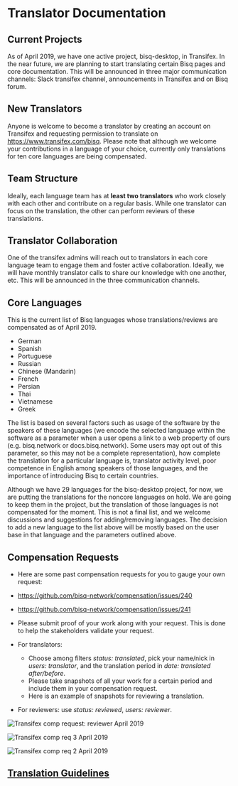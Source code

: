 # Translator Documentation

## Current Projects
As of April 2019, we have one active project, bisq-desktop, in Transifex. In the near future, we are planning to start translating certain Bisq pages and core documentation. This will be announced in three major communication channels: Slack transifex channel, announcements in Transifex and on Bisq forum.

## New Translators
Anyone is welcome to become a translator by creating an account on Transifex and requesting permission to translate on https://www.transifex.com/bisq. Please note that although we welcome your contributions in a language of your choice, currently only translations for ten core languages are being compensated.

## Team Structure
Ideally, each language team has at **least two translators** who work closely with each other and contribute on a regular basis. While one translator can focus on the translation, the other can perform reviews of these translations.

## Translator Collaboration
One of the transifex admins will reach out to translators in each core language team to engage them and foster active collaboration. Ideally, we will have monthly translator calls to share our knowledge with one another, etc. This will be announced in the three communication channels.

## Core Languages

This is the current list of Bisq languages whose translations/reviews are compensated as of April 2019. 

- German
- Spanish
- Portuguese
- Russian
- Chinese (Mandarin)
- French
- Persian
- Thai 
- Vietnamese
- Greek

The list is based on several factors such as usage of the software by the speakers of these languages (we encode the selected language within the software as a parameter when a user opens a link to a web property of ours (e.g. bisq.network or docs.bisq.network). Some users may opt out of this parameter, so this may not be a complete representation), how complete the translation for a particular language is, translator activity level, poor competence in English among speakers of those languages, and the importance of introducing Bisq to certain countries. 

Although we have 29 languages for the bisq-desktop project, for now, we are putting the translations for the noncore languages on hold. We are going to keep them in the project, but the translation of those languages is not compensated for the moment. This is not a final list, and we welcome discussions and suggestions for adding/removing languages. The decision to add a new language to the list above will be mostly based on the user base in that language and the parameters outlined above.

## Compensation Requests
- Here are some past compensation requests for you to gauge your own request: 
- https://github.com/bisq-network/compensation/issues/240
- https://github.com/bisq-network/compensation/issues/241

- Please submit proof of your work along with your request. This is done to help the stakeholders validate your request.
- For translators:
  - Choose among filters *status: translated*, pick your name/nick in *users: translator*, and the translation period in *date: translated after/before*.
  - Please take snapshots of all your work for a certain period and include them in your compensation request. 
  - Here is an example of snapshots for reviewing a translation.
 - For reviewers: use *status: reviewed*, *users: reviewer*.
  
  ![Transifex comp request: reviewer April 2019](https://user-images.githubusercontent.com/43150241/56221854-4eb89e80-606b-11e9-9eff-1d8f23f4cf4c.png)

![Transifex comp req 3 April 2019](https://user-images.githubusercontent.com/43150241/56221896-5b3cf700-606b-11e9-8ba4-329152107e4a.png)

![Transifex comp req 2 April 2019 ](https://user-images.githubusercontent.com/43150241/56221966-7a3b8900-606b-11e9-9d7e-d22d14834fff.png)

## [Translation Guidelines](translationguidelines.md)
